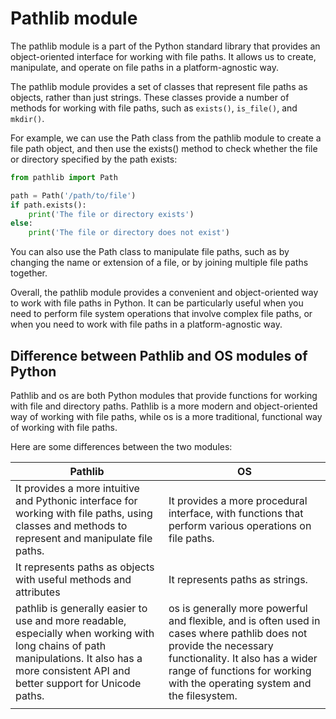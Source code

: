 # Pathlib module

The pathlib module is a part of the Python standard library that provides an object-oriented interface for working with file paths. It allows us to create, manipulate, and operate on file paths in a platform-agnostic way.

The pathlib module provides a set of classes that represent file paths as objects, rather than just strings. These classes provide a number of methods for working with file paths, such as `exists()`, `is_file()`, and `mkdir()`.

For example, we can use the Path class from the pathlib module to create a file path object, and then use the exists() method to check whether the file or directory specified by the path exists:

```python
from pathlib import Path

path = Path('/path/to/file')
if path.exists():
    print('The file or directory exists')
else:
    print('The file or directory does not exist')

```

You can also use the Path class to manipulate file paths, such as by changing the name or extension of a file, or by joining multiple file paths together.

Overall, the pathlib module provides a convenient and object-oriented way to work with file paths in Python. It can be particularly useful when you need to perform file system operations that involve complex file paths, or when you need to work with file paths in a platform-agnostic way.

## Difference between Pathlib and OS modules of Python

Pathlib and os are both Python modules that provide functions for working with file and directory paths. Pathlib is a more modern and object-oriented way of working with file paths, while os is a more traditional, functional way of working with file paths.

Here are some differences between the two modules:

|Pathlib|OS|
|-------------------|-------------------------|
|It provides a more intuitive and Pythonic interface for working with file paths, using classes and methods to represent and manipulate file paths. |It provides a more procedural interface, with functions that perform various operations on file paths.|
|It represents paths as objects with useful methods and attributes|It represents paths as strings.|
|pathlib is generally easier to use and more readable, especially when working with long chains of path manipulations. It also has a more consistent API and better support for Unicode paths.|os is generally more powerful and flexible, and is often used in cases where pathlib does not provide the necessary functionality. It also has a wider range of functions for working with the operating system and the filesystem.
|||
